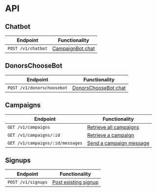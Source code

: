 # API


## Chatbot

Endpoint                                       | Functionality                                           
---------------------------------------------- | --------------------------------------------------------
`POST /v1/chatbot` | [CampaignBot chat](endpoints/chatbot.md)


## DonorsChooseBot

Endpoint                                       | Functionality                                           
---------------------------------------------- | --------------------------------------------------------
`POST /v1/donorschoosebot` | [DonorsChooseBot chat](endpoints/donorschoosebot.md)


## Campaigns

Endpoint                                       | Functionality                                           
---------------------------------------------- | --------------------------------------------------------
`GET /v1/campaigns` | [Retrieve all campaigns](endpoints/campaigns.md#retrieve-all-campaigns)
`GET /v1/campaigns/:id` | [Retrieve a campaign](endpoints/campaigns.md#retrieve-a-campaigns)
`GET /v1/campaigns/:id/messages` | [Send a campaign message](endpoints/campaigns.md#send-a-campaign-message)


## Signups

Endpoint                                       | Functionality                                           
---------------------------------------------- | --------------------------------------------------------
`POST /v1/signups` | [Post existing signup](endpoints/signups.md)

